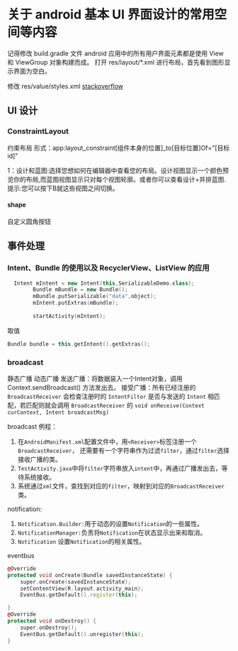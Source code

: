 # 关于 android 基本 UI 界面设计的常用空间等内容
记得修改 build.gradle 文件
android 应用中的所有用户界面元素都是使用 View 和 ViewGroup 对象构建而成。
打开 res/layout/*.xml 进行布局，首先看到图形显示界面为空白。

修改 res/value/styles.xml [stackoverflow](https://stackoverflow.com/questions/44449275/failed-to-load-appcompat-actionbar-with-unknown-error-in-android-studio)

## UI 设计
### ConstraintLayout
约束布局
形式：app:layout_constraint[组件本身的位置]_to[目标位置]Of="[目标id]"

1：设计和蓝图:选择您想如何在编辑器中查看您的布局。设计视图显示一个颜色预览你的布局,而蓝图视图显示只对每个视图轮廓。或者你可以查看设计+并排蓝图.
提示:您可以按下B就这些视图之间切换。

#### shape
自定义圆角按钮

## 事件处理

### Intent、Bundle 的使用以及 RecyclerView、ListView 的应用
```c++
  Intent mIntent = new Intent(this,SerializableDemo.class);    
        Bundle mBundle = new Bundle();    
        mBundle.putSerializable("data",object);    
        mIntent.putExtras(mBundle);    
          
        startActivity(mIntent);   
```
取值
```c++
Bundle bundle = this.getIntent().getExtras();  
```

### broadcast
静态广播 动态广播
发送广播：将数据装入一个Intent对象，调用Context.sendBroadcast() 方法发出去。
接受广播：所有已经注册的
`BroadcastReceiver` 会检查注册时的 `IntentFilter` 是否与发送的
`Intent` 相匹配，若匹配则就会调用 `BroadcastReceiver` 的 
`void onReceive(Context curContext, Intent broadcastMsg)`

broadcast 例程：
1. 在`AndroidManifest.xml`配置文件中，用`<Receiver>`标签注册一个`BroadcastReceiver`，
还需要有一个字符串作为过滤`filter`，通过`filter`选择接收广播的类。
2. `TestActivity.java`中将`filter`字符串放入`intent`中，再通过广播发出去，等待系统接收。
3. 系统通过`xml`文件，查找到对应的`filter`，映射到对应的`BroadcastReceiver`类。


notification:
1. `Notification.Builder:`用于动态的设置`Notification`的一些属性。
2. `NotificationManager:`负责将`Notification`在状态显示出来和取消。
3. `Notification` 设置`Notification`的相关属性。


eventbus

```c++
@Override
protected void onCreate(Bundle savedInstanceState) {
    super.onCreate(savedInstanceState);
    setContentView(R.layout.activity_main);
    EventBus.getDefault().register(this);

}
@Override
protected void onDestroy() {
    super.onDestroy();
    EventBus.getDefault().unregister(this);
}
```

